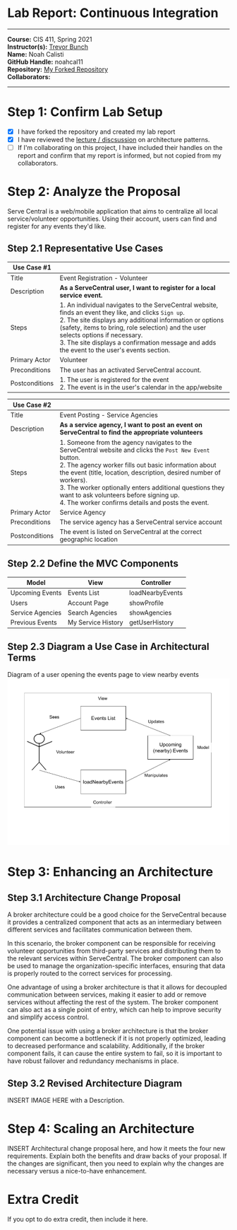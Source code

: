 # Lab Report: Continuous Integration
___
**Course:** CIS 411, Spring 2021  
**Instructor(s):** [Trevor Bunch](https://github.com/trevordbunch)  
**Name:** Noah Calisti  
**GitHub Handle:** noahcal11  
**Repository:** [My Forked Repository](https://github.com/noahcal11/cis411_lab2_arch)  
**Collaborators:** 
___

# Step 1: Confirm Lab Setup
- [X] I have forked the repository and created my lab report
- [X] I have reviewed the [lecture / discsussion](../assets/04p1_SolutionArchitectures.pdf) on architecture patterns.
- [ ] If I'm collaborating on this project, I have included their handles on the report and confirm that my report is informed, but not copied from my collaborators.

# Step 2: Analyze the Proposal
Serve Central is a web/mobile application that aims to centralize all local service/volunteer opportunities. Using their account, users can find and register for any events they'd like.

## Step 2.1 Representative Use Cases  

| Use Case #1 | |
|---|---|
| Title | Event Registration - Volunteer |
| Description | **As a ServeCentral user, I want to register for a local service event.** |
| Steps | 1. An individual navigates to the ServeCentral website, finds an event they like, and clicks `Sign up`. <br> 2. The site displays any additional information or options (safety, items to bring, role selection) and the user selects options if necessary. <br> 3. The site displays a confirmation message and adds the event to the user's events section.|
| Primary Actor | Volunteer |
| Preconditions | The user has an activated ServeCentral account. |
| Postconditions | 1. The user is registered for the event <br> 2. The event is in the user's calendar in the app/website |

| Use Case #2 | |
|---|---|
| Title | Event Posting - Service Agencies |
| Description | **As a service agency, I want to post an event on ServeCentral to find the appropriate volunteers** |
| Steps | 1. Someone from the agency navigates to the ServeCentral website and clicks the `Post New Event` button. <br> 2. The agency worker fills out basic information about the event (title, location, description, desired number of workers). <br> 3. The worker optionally enters additional questions they want to ask volunteers before signing up. <br> 4. The worker confirms details and posts the event. |
| Primary Actor | Service Agency |
| Preconditions | The service agency has a ServeCentral service account |
| Postconditions | The event is listed on ServeCentral at the correct geographic location |

## Step 2.2 Define the MVC Components

| Model | View | Controller |
|---|---|---|
| Upcoming Events | Events List | loadNearbyEvents |
| Users | Account Page | showProfile |
| Service Agencies | Search Agencies | showAgencies |
| Previous Events | My Service History | getUserHistory |

## Step 2.3 Diagram a Use Case in Architectural Terms
Diagram of a user opening the events page to view nearby events
![Architectural Use Case](../assets/ArchUseCase.png)

# Step 3: Enhancing an Architecture

## Step 3.1 Architecture Change Proposal
A broker architecture could be a good choice for the ServeCentral because it provides a centralized component that acts as an intermediary between different services and facilitates communication between them.

In this scenario, the broker component can be responsible for receiving volunteer opportunities from third-party services and distributing them to the relevant services within ServeCentral. The broker component can also be used to manage the organization-specific interfaces, ensuring that data is properly routed to the correct services for processing.

One advantage of using a broker architecture is that it allows for decoupled communication between services, making it easier to add or remove services without affecting the rest of the system. The broker component can also act as a single point of entry, which can help to improve security and simplify access control.

One potential issue with using a broker architecture is that the broker component can become a bottleneck if it is not properly optimized, leading to decreased performance and scalability. Additionally, if the broker component fails, it can cause the entire system to fail, so it is important to have robust failover and redundancy mechanisms in place.

## Step 3.2 Revised Architecture Diagram
INSERT IMAGE HERE with a Description.

# Step 4: Scaling an Architecture
INSERT Architectural change proposal here, and how it meets the four new requirements.  Explain both the benefits and draw backs of your proposal.  If the changes are significant, then you need to explain why the changes are necessary versus a nice-to-have enhancement.

# Extra Credit
If you opt to do extra credit, then include it here.